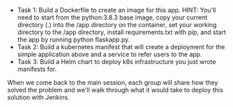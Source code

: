 * Task 1:  Build a Dockerfile to create an image for this app.  HINT:  You'll need to start from the python:3.8.3 base image, copy your current directory (.) into the /app directory on the container, set your working directory to the /app directory, install requirements.txt with pip, and start the app by running python flaskapp.py. 
* Task 2:  Build a kubernetes manifest that will create a deployment for the simple application above and a service to refer users to the app. 
* Task 3:  Build a Helm chart to deploy k8s infrastructure you just wrote manifests for.

When we come back to the main session, each group will share how they solved the problem and we'll walk through what it would take to deploy this solution with Jenkins.
